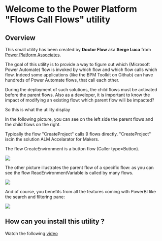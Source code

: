 # **Welcome to the Power Platform "Flows Call Flows" utility**

## Overview 

This small utility has been created by **Doctor Flow** aka **Serge Luca** from [Power Platform Associates](https://www.shareql.com).

The goal of this utility is to provide a way to figure out which (Microsoft Power Automate) flow is invoked by which flow and which flow calls which flow.
Indeed some applications (like the BPM Toolkit on Github) can have hundreds of Power Automate flows, that call each other.

During the deployment of such solutions, the child flows must be activated before the parent flows.
Also as a developer, it is important to know the impact of modifying an existing flow: which parent flow will be impacted?

So this is what the utility display 

In the following picture, you can see on the left side the parent flows and the child flows on the right.

Typically the flow "CreateProject" calls 9 flows directly.
"CreateProject" iscin the solution ALM Accelarator for Makers.

The flow CreateEnvironment is a button flow (Caller type=Button).

![](https://github.com/sergeluca/PowerPlatform-Which-flow-calls-which-flow/blob/main/Images/fcfcalls.jpg)



The other picture illustrates the parent flow of a specific flow: as you can see the flow ReadEnvironmentVariable is called by many flows.

![](https://github.com/sergeluca/PowerPlatform-Which-flow-calls-which-flow/blob/main/Images/fcfiscalledby.jpg)

And of course, you benefits from all the features coming with PowerBI like the search and filtering pane:

![](https://github.com/sergeluca/PowerPlatform-Which-flow-calls-which-flow/blob/main/Images/fcffilter.jpg)


## How can you install this utility ?

Watch the following [video](https://youtu.be/2wCEMm3k_PI)




